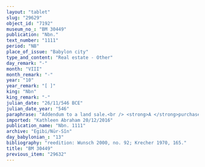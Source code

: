 ```yaml
---
layout: "tablet"
slug: "29629"
object_id: "7192"
museum_no_: "BM 30449"
publication: "Nbn."
text_number: "1111"
period: "NB"
place_of_issue: "Babylon city"
type_and_content: "Real estate - Other"
day_remark: "-"
month: "VIII"
month_remark: "-"
year: "10"
year_remark: "[ ]"
king: "Nbn"
king_remark: "-"
julian_date: "26/11/546 BCE"
julian_date_year: "546"
paraphrase: "Addendum to a land sale.<br /> <strong>A </strong>purchased (<em>ina qātē mahāru</em>) two fields: the first one was a plot of arable land (<em>zēru</em>) situated along the Sukull&acirc;tu-street, which he bought from <strong>D</strong> and his brothers by means of his proxy, <strong>B</strong>. This land was part of the dowry (<em>nudunn&ucirc;</em>) of the sellers&rsquo; mother <strong><sup>f</sup>C</strong>; the price, a non-specified amount of silver, was paid to <strong>D</strong> and his brothers. Later, <strong>A</strong> also bought (<em>ina qātē mahāru</em>) 0;0.1.1 Kor (525 m<sup>2</sup>) of arable land (<em>zēru</em>) that was part of the parcel (<em>qutānu</em>)&nbsp;of <strong>D</strong> and his brothers; he paid for it with silver. The present document was drafted with the sole aim to point out that <strong>D</strong>&rsquo;s wife (<strong><sup>f</sup>E</strong>) witnessed the sales (<em>ana mukinnūti a&scaron;ābu</em>), thus implying her consent to them. The related text Rm942, written the same day as this document, records the presence of another woman (the wife of one of <strong>D</strong>&rsquo;s brothers) among the witnesses; the name of the mother is written differently in the two tablets, however it must be the same person. Names of 3 witnesses and the scribe. The technical term for the proxy <strong>B</strong> is not used, but his role is inferable from the content of the text.<br /> &nbsp;<br /> <strong>A</strong> = Nab&ucirc;-ahhē-iddin/&Scaron;ulāya//Egibi; <strong>B</strong> = Nab&ucirc;-bān-ahi/Marduk-nāṣir//Mudammiq-Adad; <strong><sup>f</sup>C</strong> = <sup>f</sup>Kurunnam-tabni/Bēl-upahhir//S&icirc;n-&scaron;ad&ucirc;nu; <strong>D</strong> = Nab&ucirc;-ēre&scaron;/&Scaron;umu-ukīn//S&icirc;n-&scaron;ad&ucirc;nu; <strong><sup>f</sup>E</strong> = <sup>f</sup>Burā&scaron;u/Aqara//&Scaron;ig&ucirc;a, wife of <strong>D</strong>"
imported: "Kathleen Abraham 20/12/2016"
publication_name: "Nbn. 1111"
archive: "Egibi/Nūr-Sîn"
day_babylonian_: "13"
bibliography: "reedition: Wunsch 2000, no. 92; Krecher 1970, 165."
title: "BM 30449"
previous_item: "29632"
---
```

